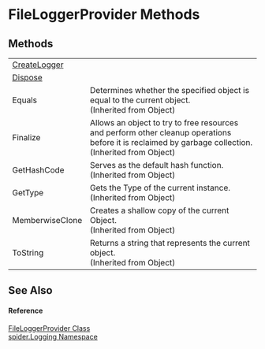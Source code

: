 # FileLoggerProvider Methods




## Methods
<table>
<tr>
<td><a href="e24797b3-19e6-e9e3-f4e9-32786f08e201">CreateLogger</a></td>
<td> </td></tr>
<tr>
<td><a href="d3a03fd9-1c17-15d0-710c-5577c43c56a1">Dispose</a></td>
<td> </td></tr>
<tr>
<td>Equals</td>
<td>Determines whether the specified object is equal to the current object.<br />(Inherited from Object)</td></tr>
<tr>
<td>Finalize</td>
<td>Allows an object to try to free resources and perform other cleanup operations before it is reclaimed by garbage collection.<br />(Inherited from Object)</td></tr>
<tr>
<td>GetHashCode</td>
<td>Serves as the default hash function.<br />(Inherited from Object)</td></tr>
<tr>
<td>GetType</td>
<td>Gets the Type of the current instance.<br />(Inherited from Object)</td></tr>
<tr>
<td>MemberwiseClone</td>
<td>Creates a shallow copy of the current Object.<br />(Inherited from Object)</td></tr>
<tr>
<td>ToString</td>
<td>Returns a string that represents the current object.<br />(Inherited from Object)</td></tr>
</table>

## See Also


#### Reference
<a href="766254ba-0650-100f-fc12-5c57425cae26">FileLoggerProvider Class</a>  
<a href="025fefbc-de74-8290-81fc-7e83b8983331">spider.Logging Namespace</a>  
